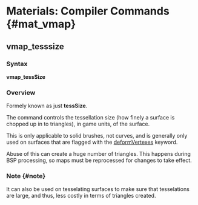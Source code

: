 # Materials: Compiler Commands {#mat_vmap}
## vmap_tesssize
### Syntax

**vmap_tessSize <amount>**

### Overview

Formely known as just **tessSize**.

The command controls the tessellation size (how finely a surface is
chopped up in to triangles), in game units, of the surface.

This is only applicable to solid brushes, not curves, and is generally
only used on surfaces that are flagged with the
[deformVertexes](deformVertexes) keyword.

Abuse of this can create a huge number of triangles. This happens during
BSP processing, so maps must be reprocessed for changes to take effect.

### Note {#note}

It can also be used on tesselating surfaces to make sure that
tesselations are large, and thus, less costly in terms of triangles
created.